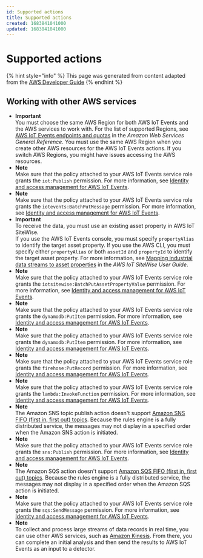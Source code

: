 ```yaml
---
id: Supported actions
title: Supported actions
created: 1683841041000
updated: 1683841041000
---
```

# Supported actions

{% hint style="info" %}
This page was generated from content adapted from the [AWS Developer Guide](https://github.com/awsdocs/aws-iot-events-developer-guide.git)
{% endhint %}

## Working with other AWS services

- **Important**  
You must choose the same AWS Region for both AWS IoT Events and the AWS services to work with\. For the list of supported Regions, see [AWS IoT Events endpoints and quotas](https://docs.aws.amazon.com/general/latest/gr/iot-events.html) in the *Amazon Web Services General Reference*\.
You must use the same AWS Region when you create other AWS resources for the AWS IoT Events actions\. If you switch AWS Regions, you might have issues accessing the AWS resources\.
- **Note**  
Make sure that the policy attached to your AWS IoT Events service role grants the `iot:Publish` permission\. For more information, see [Identity and access management for AWS IoT Events](security-iam.md)\.
- **Note**  
Make sure that the policy attached to your AWS IoT Events service role grants the `iotevents:BatchPutMessage` permission\. For more information, see [Identity and access management for AWS IoT Events](security-iam.md)\.
- **Important**  
To receive the data, you must use an existing asset property in AWS IoT SiteWise\.  
If you use the AWS IoT Events console, you must specify `propertyAlias` to identify the target asset property\.
If you use the AWS CLI, you must specify either `propertyAlias` or both `assetId` and `propertyId` to identify the target asset property\.
For more information, see [Mapping industrial data streams to asset properties](https://docs.aws.amazon.com/iot-sitewise/latest/userguide/connect-data-streams.html) in the *AWS IoT SiteWise User Guide*\.
- **Note**  
Make sure that the policy attached to your AWS IoT Events service role grants the `iotsitewise:BatchPutAssetPropertyValue` permission\. For more information, see [Identity and access management for AWS IoT Events](security-iam.md)\.
- **Note**  
Make sure that the policy attached to your AWS IoT Events service role grants the `dynamodb:PutItem` permission\. For more information, see [Identity and access management for AWS IoT Events](security-iam.md)\.
- **Note**  
Make sure that the policy attached to your AWS IoT Events service role grants the `dynamodb:PutItem` permission\. For more information, see [Identity and access management for AWS IoT Events](security-iam.md)\.
- **Note**  
Make sure that the policy attached to your AWS IoT Events service role grants the `firehose:PutRecord` permission\. For more information, see [Identity and access management for AWS IoT Events](security-iam.md)\.
- **Note**  
Make sure that the policy attached to your AWS IoT Events service role grants the `lambda:InvokeFunction` permission\. For more information, see [Identity and access management for AWS IoT Events](security-iam.md)\.
- **Note**  
The Amazon SNS topic publish action doesn't support [Amazon SNS FIFO \(first in, first out\) topics](https://docs.aws.amazon.com/sns/latest/dg/sns-fifo-topics.html)\. Because the rules engine is a fully distributed service, the messages may not display in a specified order when the Amazon SNS action is initiated\.
- **Note**  
Make sure that the policy attached to your AWS IoT Events service role grants the `sns:Publish` permission\. For more information, see [Identity and access management for AWS IoT Events](security-iam.md)\.
- **Note**  
The Amazon SQS action doesn't support [Amazon SQS FIFO \(first in, first out\) topics](https://docs.aws.amazon.com/AWSSimpleQueueService/latest/SQSDeveloperGuide/FIFO-queues.html)\. Because the rules engine is a fully distributed service, the messages may not display in a specified order when the  Amazon SQS action is initiated\.
- **Note**  
Make sure that the policy attached to your AWS IoT Events service role grants the `sqs:SendMessage` permission\. For more information, see [Identity and access management for AWS IoT Events](security-iam.md)\.
- **Note**  
To collect and process large streams of data records in real time, you can use other AWS services, such as [Amazon Kinesis](https://docs.aws.amazon.com/kinesis/index.html)\. From there, you can complete an initial analysis and then send the results to AWS IoT Events as an input to a detector\.


